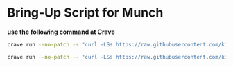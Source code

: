 # Bring-Up Script for Munch

**use the following command at Crave**
```bash
crave run --no-patch -- "curl -LSs https://raw.githubusercontent.com/killer2801/Build_Script/refs/heads/main/bringup.sh | bash"
```

```bash
crave run --no-patch -- "curl -LSs https://raw.githubusercontent.com/killer2801/Build_Script/refs/heads/main/a14.sh | bash"
```
